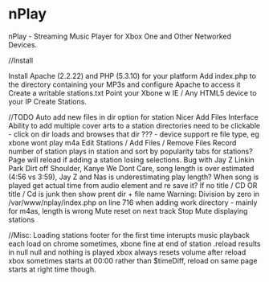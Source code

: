 nPlay
=====

nPlay - Streaming Music Player for Xbox One and Other Networked Devices.

//Install

Install Apache (2.2.22) and PHP (5.3.10) for your platform 
Add index.php to the directory containing your MP3s and configure Apache to access it
Create a writable stations.txt
Point your Xbone w IE / Any HTML5 device to your IP
Create Stations.

//TODO
Auto add new files in dir option for station
Nicer Add Files Interface
Ability to add multiple cover arts to a station
directories need to be clickable - click on dir loads and browses that dir
??? - device support re file type, eg xbone wont play m4a
Edit Stations / Add Files / Remove Files
Record number of station plays in station and sort by popularity
tabs for stations?
Page will reload if adding a station losing selections.
Bug with Jay Z Linkin Park Dirt off Shoulder, Kanye We Dont Care, song length is over estimated (4:56 vs 3:59), Jay Z and Nas is underestimating play length? When song is played get actual time from audio element and re save it?
If no title / CD OR title / Cd is junk then show prent dir + file name 
Warning: Division by zero in /var/www/nplay/index.php on line 716 when adding work directory - mainly for m4as, length is wrong
Mute reset on next track
Stop Mute displaying stations

//Misc:
Loading stations footer for the first time interupts music playback each load on chrome sometimes, xbone fine
at end of station .reload results in null null and nothing is played
xbox always resets volume after reload
xbox sometimes starts at 00:00 rather than $timeDiff, reload on same page starts at right time though.

